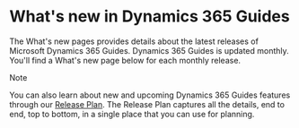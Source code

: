 

# What's new in Dynamics 365 Guides

The What's new pages provides details about the latest releases of Microsoft Dynamics 365 Guides. Dynamics 365 Guides is updated monthly. 
You'll find a What's new page below for each monthly release. 

> [!NOTE]
> You can also learn about new and upcoming Dynamics 365 Guides features through our 
[Release Plan](https://docs.microsoft.com/en-us/business-applications-release-notes/April19/dynamics365-mixed-reality/microsoft-dynamics365-guides/planned-features). 
The Release Plan captures all the details, end to end, top to bottom, in a single place that you can use for planning.
